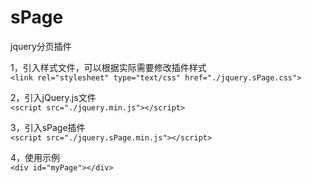 # sPage
jquery分页插件

1，引入样式文件，可以根据实际需要修改插件样式  
`<link rel="stylesheet" type="text/css" href="./jquery.sPage.css">`

2，引入jQuery.js文件  
`<script src="./jquery.min.js"></script>`

3，引入sPage插件  
`<script src="./jquery.sPage.min.js"></script>`

4，使用示例  
`<div id="myPage"></div>`
<pre>
<code>
<script type="text/javascript">
    $(function(){
        $("#myPage").sPage({
            page:1,//当前页码
            pageSize:10,//每页显示多少条数据，默认10条
            listTotal:150,//数据总条数
            showTotal:false,//是否显示总条数，默认关闭：false
            showSkip:false,//是否显示跳页，默认关闭：false
            showPN:true,//是否显示上下翻页，默认开启：true
            prevPage:"上一页",//上翻页文字描述，默认“上一页”
            nextPage:"下一页",//下翻页文字描述，默认“下一页”
            backFun:function(page){
            	 //点击分页按钮回调函数，返回当前页码
                $("#pageNum").text(page);
            }
        });
    });
</script>
</code>
</pre>

